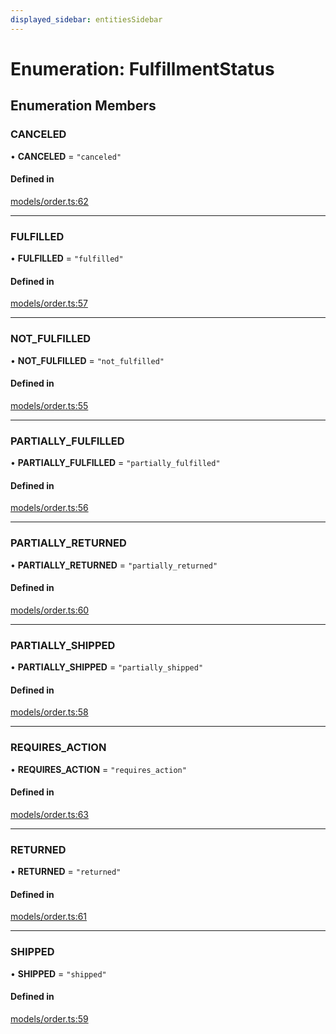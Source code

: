 ```yaml
---
displayed_sidebar: entitiesSidebar
---
```


# Enumeration: FulfillmentStatus

## Enumeration Members

### CANCELED

• **CANCELED** = ``"canceled"``

#### Defined in

[models/order.ts:62](https://github.com/medusajs/medusa/blob/f7a63f178/packages/medusa/src/models/order.ts#L62)

___

### FULFILLED

• **FULFILLED** = ``"fulfilled"``

#### Defined in

[models/order.ts:57](https://github.com/medusajs/medusa/blob/f7a63f178/packages/medusa/src/models/order.ts#L57)

___

### NOT\_FULFILLED

• **NOT\_FULFILLED** = ``"not_fulfilled"``

#### Defined in

[models/order.ts:55](https://github.com/medusajs/medusa/blob/f7a63f178/packages/medusa/src/models/order.ts#L55)

___

### PARTIALLY\_FULFILLED

• **PARTIALLY\_FULFILLED** = ``"partially_fulfilled"``

#### Defined in

[models/order.ts:56](https://github.com/medusajs/medusa/blob/f7a63f178/packages/medusa/src/models/order.ts#L56)

___

### PARTIALLY\_RETURNED

• **PARTIALLY\_RETURNED** = ``"partially_returned"``

#### Defined in

[models/order.ts:60](https://github.com/medusajs/medusa/blob/f7a63f178/packages/medusa/src/models/order.ts#L60)

___

### PARTIALLY\_SHIPPED

• **PARTIALLY\_SHIPPED** = ``"partially_shipped"``

#### Defined in

[models/order.ts:58](https://github.com/medusajs/medusa/blob/f7a63f178/packages/medusa/src/models/order.ts#L58)

___

### REQUIRES\_ACTION

• **REQUIRES\_ACTION** = ``"requires_action"``

#### Defined in

[models/order.ts:63](https://github.com/medusajs/medusa/blob/f7a63f178/packages/medusa/src/models/order.ts#L63)

___

### RETURNED

• **RETURNED** = ``"returned"``

#### Defined in

[models/order.ts:61](https://github.com/medusajs/medusa/blob/f7a63f178/packages/medusa/src/models/order.ts#L61)

___

### SHIPPED

• **SHIPPED** = ``"shipped"``

#### Defined in

[models/order.ts:59](https://github.com/medusajs/medusa/blob/f7a63f178/packages/medusa/src/models/order.ts#L59)
